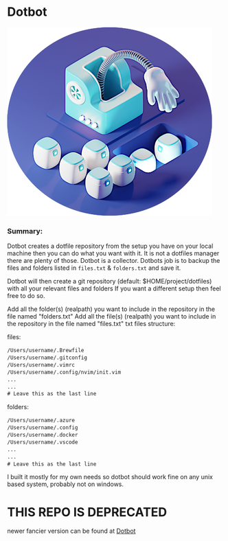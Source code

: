 # Dotbot
![sortbot](./assets/dotbot.png "Dotbot")
### Summary:
Dotbot creates a dotfile repository from the setup you have on your local machine then you can do what you want with it.
It is not a dotfiles manager there are plenty of those. Dotbot is a collector.
Dotbots job is to backup the files and folders listed in `files.txt` & `folders.txt` and save it.

Dotbot will then create a git repository (default: $HOME/project/dotfiles) with all your relevant files and folders
If you want a different setup then feel free to do so. 

Add all the folder(s) (realpath) you want to include in the repository in the file named "folders.txt"
Add all the file(s) (realpath) you want to include in the repository in the file named "files.txt"
txt files structure:

files:
```txt
/Users/username/.Brewfile
/Users/username/.gitconfig
/Users/username/.vimrc
/Users/username/.config/nvim/init.vim
...
...
# Leave this as the last line
```

folders:
```txt
/Users/username/.azure
/Users/username/.config
/Users/username/.docker
/Users/username/.vscode
...
...
# Leave this as the last line
```


I built it mostly for my own needs so dotbot should work fine on any unix based system, probably not on windows.



# THIS REPO IS DEPRECATED
newer fancier version can be found at [Dotbot](https://github.com/stefanlachmann/dotbot)



